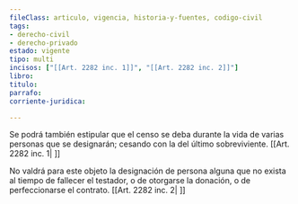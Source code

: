 ```yaml
---
fileClass: articulo, vigencia, historia-y-fuentes, codigo-civil
tags:
- derecho-civil
- derecho-privado
estado: vigente
tipo: multi
incisos: ["[[Art. 2282 inc. 1]]", "[[Art. 2282 inc. 2]]"]
libro:
titulo:
parrafo:
corriente-juridica:

---
```

Se podrá también estipular que el censo se deba durante la vida de varias personas que se designarán; cesando con la del último sobreviviente. [[Art. 2282 inc. 1| ]]

No valdrá para este objeto la designación de persona alguna que no exista al tiempo de fallecer el testador, o de otorgarse la donación, o de perfeccionarse el contrato. [[Art. 2282 inc. 2| ]]